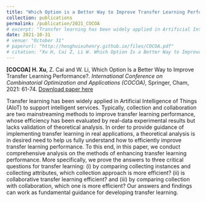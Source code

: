 ```yaml
---
title: "Which Option is a Better Way to Improve Transfer Learning Performance?"
collection: publications
permalink: /publication/2021_COCOA
# excerpt: "Transfer learning has been widely applied in Artificial Intelligence of Things (AIoT) to support intelligent services. Typically, collection and collaboration are two mainstreaming methods to improve transfer learning performance, whose efficiency has been evaluated by real-data experimental results but lacks validation of theoretical analysis. In order to provide guidance of implementing transfer learning in real applications, a theoretical analysis is in desired need to help us fully understand how to efficiently improve transfer learning performance. To this end, in this paper, we conduct comprehensive analysis on the methods of enhancing transfer learning performance. More specifically, we prove the answers to three critical questions for transfer learning: (i) by comparing collecting instances and collecting attributes, which collection approach is more efficient? (ii) is collaborative transfer learning efficient? and (iii) by comparing collection with collaboration, which one is more efficient? Our answers and findings can work as fundamental guidance for developing transfer learning."
date: 2021-10-31
# venue: "October 31"
# paperurl: "http://honghuixuhenry.github.io/files/COCOA.pdf"
# citation: "Xu H, Cai Z, Li W. Which Option Is a Better Way to Improve Transfer Learning Performance?[C]//Combinatorial Optimization and Applications: 15th International Conference, COCOA 2021, Tianjin, China, December 17–19, 2021, Proceedings. Cham: Springer International Publishing, 2021: 61-74."
---
```


**[COCOA]** **H. Xu**, Z. Cai and W. Li, Which Option Is a Better Way to Improve Transfer Learning Performance?. _International Conference on Combinatorial Optimization and Applications (COCOA)_, Springer, Cham, 2021: 61-74. [Download paper here](http://honghuixuhenry.github.io/files/COCOA.pdf)

Transfer learning has been widely applied in Artificial Intelligence of Things (AIoT) to support intelligent services. Typically, collection and collaboration are two mainstreaming methods to improve transfer learning performance, whose efficiency has been evaluated by real-data experimental results but lacks validation of theoretical analysis. In order to provide guidance of implementing transfer learning in real applications, a theoretical analysis is in desired need to help us fully understand how to efficiently improve transfer learning performance. To this end, in this paper, we conduct comprehensive analysis on the methods of enhancing transfer learning performance. More specifically, we prove the answers to three critical questions for transfer learning: (i) by comparing collecting instances and collecting attributes, which collection approach is more efficient? (ii) is collaborative transfer learning efficient? and (iii) by comparing collection with collaboration, which one is more efficient? Our answers and findings can work as fundamental guidance for developing transfer learning.

<!-- Recommended citation: Xu H, Cai Z, Li W. Which Option Is a Better Way to Improve Transfer Learning Performance?[C]//Combinatorial Optimization and Applications: 15th International Conference, COCOA 2021, Tianjin, China, December 17–19, 2021, Proceedings. Cham: Springer International Publishing, 2021: 61-74. -->
